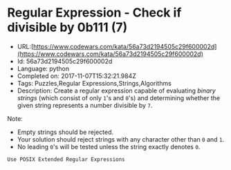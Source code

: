 # Regular Expression - Check if divisible by 0b111 (7)

 - URL:[https://www.codewars.com/kata/56a73d2194505c29f600002d](https://www.codewars.com/kata/56a73d2194505c29f600002d)
 - Id: 56a73d2194505c29f600002d
 - Language: python
 - Completed on: 2017-11-07T15:32:21.984Z
 - Tags: Puzzles,Regular Expressions,Strings,Algorithms
 - Description:
Create a regular expression capable of evaluating *binary strings* (which consist of only `1`'s and `0`'s) and determining whether the given string represents a number divisible by `7`.

Note:

* Empty strings should be rejected.
* Your solution should reject strings with any character other than `0` and `1`.
* No leading `0`'s will be tested unless the string exactly denotes `0`.

~~~if:c
Use POSIX Extended Regular Expressions
~~~

